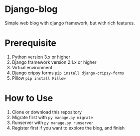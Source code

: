 # Django-blog
Simple web blog with django framework, but with rich features.

# Prerequisite
1. Python version 3.x or higher
2. Django framework version 2.1.x or higher
3. Virtual environment
4. Django cripsy forms `pip install django-cripsy-forms`
5. Pillow `pip install Pillow`

# How to Use
1. Clone or download this repository
2. Migrate first with `py manage.py migrate`
3. Runserver with `py manage.py runserver`
4. Register first if you want to explore the blog, and finish

